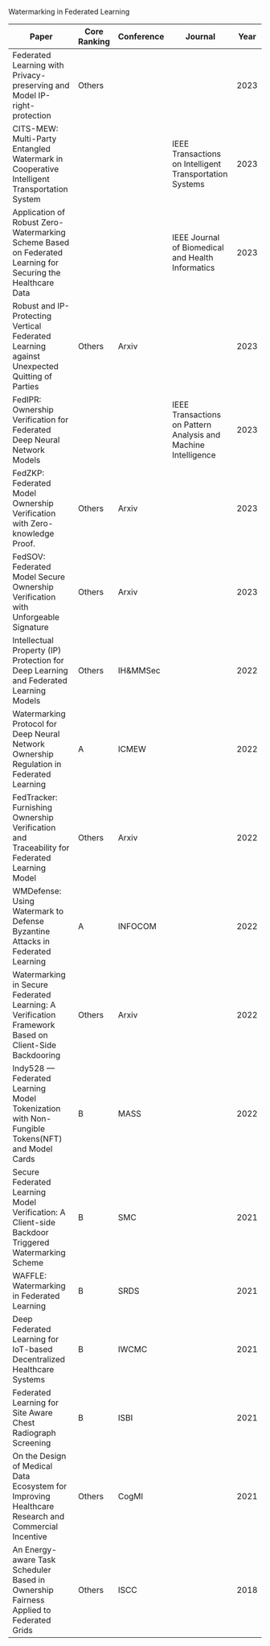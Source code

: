 Watermarking in Federated Learning


| Paper                                                        | Core Ranking | Conference | Journal                                                      | Year |
| ------------------------------------------------------------ | ------------ | ---------- | ------------------------------------------------------------ | ---- |
| Federated Learning with Privacy-preserving and Model IP-right-protection | Others       |            |                                                              | 2023 |
| CITS-MEW: Multi-Party Entangled Watermark in Cooperative Intelligent Transportation System |              |            | IEEE Transactions on Intelligent Transportation Systems      | 2023 |
| Application of Robust Zero-Watermarking Scheme Based on Federated Learning for Securing the Healthcare Data |              |            | IEEE Journal of Biomedical and Health Informatics            | 2023 |
| Robust and IP-Protecting Vertical Federated Learning against Unexpected Quitting of Parties | Others       | Arxiv      |                                                              | 2023 |
| FedIPR: Ownership Verification for Federated Deep Neural Network Models |              |            | IEEE Transactions on Pattern Analysis and Machine Intelligence | 2023 |
| FedZKP: Federated Model Ownership Verification with Zero-knowledge Proof. | Others       | Arxiv      |                                                              | 2023 |
| FedSOV: Federated Model Secure Ownership Verification with Unforgeable Signature | Others       | Arxiv      |                                                              | 2023 |
| Intellectual Property (IP) Protection for Deep Learning and Federated Learning Models | Others       | IH&MMSec   |                                                              | 2022 |
| Watermarking Protocol for Deep Neural Network Ownership Regulation in Federated Learning | A            | ICMEW      |                                                              | 2022 |
| FedTracker: Furnishing Ownership Verification and Traceability for Federated Learning Model | Others       | Arxiv      |                                                              | 2022 |
| WMDefense: Using Watermark to Defense Byzantine Attacks in Federated Learning | A            | INFOCOM    |                                                              | 2022 |
| Watermarking in Secure Federated Learning: A Verification Framework Based on Client-Side Backdooring | Others       | Arxiv      |                                                              | 2022 |
| Indy528 — Federated Learning Model Tokenization with Non-Fungible Tokens(NFT) and Model Cards | B            | MASS       |                                                              | 2022 |
| Secure Federated Learning Model Verification: A Client-side Backdoor Triggered Watermarking Scheme | B            | SMC        |                                                              | 2021 |
| WAFFLE: Watermarking in Federated Learning                   | B            | SRDS       |                                                              | 2021 |
| Deep Federated Learning for IoT-based Decentralized Healthcare Systems | B            | IWCMC      |                                                              | 2021 |
| Federated Learning for Site Aware Chest Radiograph Screening | B            | ISBI       |                                                              | 2021 |
| On the Design of Medical Data Ecosystem for Improving Healthcare Research and Commercial Incentive | Others       | CogMI      |                                                              | 2021 |
| An Energy-aware Task Scheduler Based in Ownership Fairness Applied to Federated Grids | Others       | ISCC       |                                                              | 2018 |
